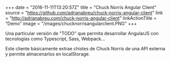 +++
date = "2016-11-11T13:20:57Z"
title = "Chuck Norris Angular Client"
source = "https://github.com/adrianabreu/chuck-norris-angular-client"
link = "http://adrianabreu.com/chuck-norris-angular-client"
linkActionTitle = "Demo"
image = "/images/chucknorrisangularclient.PNG"
+++

Una particular versión de "TODO" que permita desarrollar AngularJS con tecnologías como Typescript, Sass, Webpack...

<!--more-->
Este cliente básicamente extrae chistes de Chuck Norris de una API externa y permite almacenarlos en localStorage.